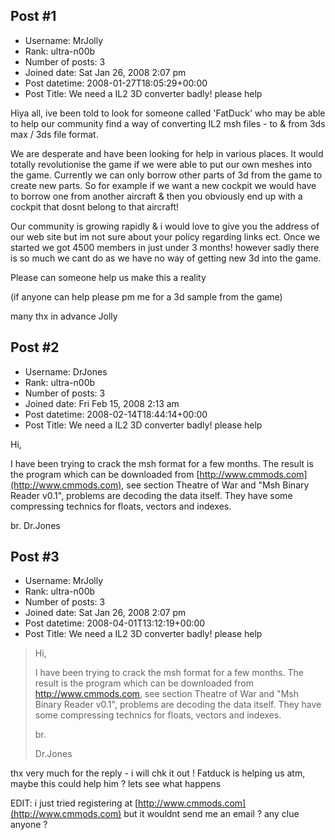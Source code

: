 ## Post #1
- Username: MrJolly
- Rank: ultra-n00b
- Number of posts: 3
- Joined date: Sat Jan 26, 2008 2:07 pm
- Post datetime: 2008-01-27T18:05:29+00:00
- Post Title: We need a IL2 3D converter badly! please help

Hiya all, ive been told to look for someone called 'FatDuck' who may be able to help our community find a way of converting IL2 msh files - to & from 3ds max / 3ds file format.

We are desperate and have been looking for help in various places. It would totally revolutionise the game if we were able to put our own meshes into the game. Currently we can only borrow other parts of 3d from the game to create new parts. So for example if we want a new cockpit we would have to borrow one from another aircraft & then you obviously end up with a cockpit that dosnt belong to that aircraft!

Our community is growing rapidly & i would love to give you the address of our web site but im not sure about your policy regarding links ect. Once we started we got 4500 members in just under 3 months! however sadly there is so much we cant do as we have no way of getting new 3d into the game.

Please can someone help us make this a reality

(if anyone can help please pm me for a 3d sample from the game)

many thx in advance
Jolly
## Post #2
- Username: DrJones
- Rank: ultra-n00b
- Number of posts: 3
- Joined date: Fri Feb 15, 2008 2:13 am
- Post datetime: 2008-02-14T18:44:14+00:00
- Post Title: We need a IL2 3D converter badly! please help

Hi,

I have been trying to crack the msh format for a few months. The result is the program which can be downloaded from [http://www.cmmods.com](http://www.cmmods.com), see section Theatre of War and "Msh Binary Reader v0.1", problems are decoding the data itself. They have some compressing technics for floats, vectors and indexes.

br.
Dr.Jones
## Post #3
- Username: MrJolly
- Rank: ultra-n00b
- Number of posts: 3
- Joined date: Sat Jan 26, 2008 2:07 pm
- Post datetime: 2008-04-01T13:12:19+00:00
- Post Title: We need a IL2 3D converter badly! please help

> Hi,
>
> 
>
> I have been trying to crack the msh format for a few months. The result is the program which can be downloaded from http://www.cmmods.com, see section Theatre of War and "Msh Binary Reader v0.1", problems are decoding the data itself. They have some compressing technics for floats, vectors and indexes.
>
> 
>
> br.
>
> Dr.Jones

thx very much for the reply - i will chk it out !
Fatduck is helping us atm, maybe this could help him ? lets see what happens

EDIT:
i just tried registering at [http://www.cmmods.com](http://www.cmmods.com) but it wouldnt send me an email ? any clue anyone ?
